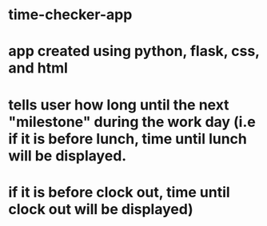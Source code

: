 # time-checker-app
# app created using python, flask, css, and html
# tells user how long until the next "milestone" during the work day (i.e if it is before lunch, time until lunch will be displayed.
# if it is before clock out, time until clock out will be displayed)
